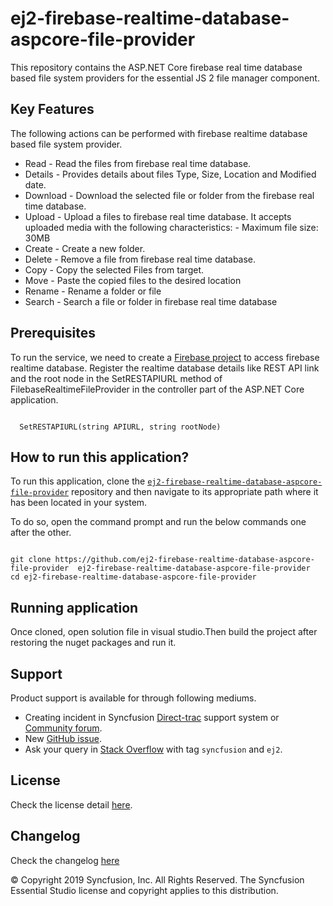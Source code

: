 # ej2-firebase-realtime-database-aspcore-file-provider

This repository contains the ASP.NET Core firebase real time database based file system providers for the  essential JS 2 file manager component.

## Key Features

The following actions can be performed with firebase realtime database based file system provider.

- Read     - Read the files from firebase real time database.
- Details  - Provides details about files Type, Size, Location and Modified date.
- Download - Download the selected file or folder from the firebase real time database.
- Upload   - Upload a files to firebase real time database. It accepts uploaded media with the following characteristics:
                - Maximum file size:  30MB
- Create   - Create a new folder.
- Delete   - Remove a file from firebase real time database.
- Copy     - Copy the selected Files from target.
- Move     - Paste the copied files to the desired location
- Rename   - Rename a folder or file
- Search   - Search a file or folder in firebase real time database

## Prerequisites

To run the service, we need to create a [Firebase project](https://console.firebase.google.com/) to access firebase realtime database. Register the realtime database details like REST API link and the root node in the SetRESTAPIURL method of FilebaseRealtimeFileProvider in the controller part of the ASP.NET Core application.

```

  SetRESTAPIURL(string APIURL, string rootNode)

```

## How to run this application?

To run this application, clone the [`ej2-firebase-realtime-database-aspcore-file-provider`](https://github.com/ej2-firebase-realtime-database-aspcore-file-provider) repository and then navigate to its appropriate path where it has been located in your system.

To do so, open the command prompt and run the below commands one after the other.

```

git clone https://github.com/ej2-firebase-realtime-database-aspcore-file-provider  ej2-firebase-realtime-database-aspcore-file-provider
cd ej2-firebase-realtime-database-aspcore-file-provider

```

## Running application

Once cloned, open solution file in visual studio.Then build the project after restoring the nuget packages and run it.

## Support

Product support is available for through following mediums.

* Creating incident in Syncfusion [Direct-trac](https://www.syncfusion.com/support/directtrac/incidents?utm_source=npm&utm_campaign=filemanager) support system or [Community forum](https://www.syncfusion.com/forums/essential-js2?utm_source=npm&utm_campaign=filemanager).
* New [GitHub issue](https://github.com/syncfusion/ej2-javascript-ui-controls/issues/new).
* Ask your query in [Stack Overflow](https://stackoverflow.com/?utm_source=npm&utm_campaign=filemanager) with tag `syncfusion` and `ej2`.

## License

Check the license detail [here](https://github.com/syncfusion/ej2-javascript-ui-controls/blob/master/license).

## Changelog

Check the changelog [here](https://github.com/syncfusion/ej2-javascript-ui-controls/blob/master/controls/filemanager/CHANGELOG.md)

© Copyright 2019 Syncfusion, Inc. All Rights Reserved. The Syncfusion Essential Studio license and copyright applies to this distribution.
